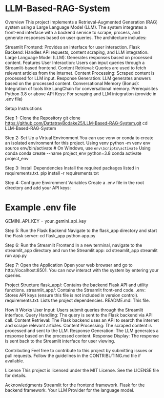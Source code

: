 # LLM-Based-RAG-System

Overview
This project implements a Retrieval-Augmented Generation (RAG) system using a Large Language Model (LLM). The system integrates a front-end interface with a backend service to scrape, process, and generate responses based on user queries. The architecture includes:

Streamlit Frontend: Provides an interface for user interaction.
Flask Backend: Handles API requests, content scraping, and LLM integration.
Large Language Model (LLM): Generates responses based on processed content.
Features
User Interaction: Users can input queries through a Streamlit-based frontend.
Content Retrieval: Queries are used to fetch relevant articles from the internet.
Content Processing: Scraped content is processed for LLM input.
Response Generation: LLM generates answers based on the processed content.
Conversational Memory (Bonus): Integration of tools like LangChain for conversational memory.
Prerequisites
Python 3.8 or above
API Keys: For scraping and LLM integration (provide in .env file)

Setup Instructions

Step 1: Clone the Repository
git clone https://github.com/DattatrayBodake25/LLM-Based-RAG-System.git
cd LLM-Based-RAG-System

Step 2: Set Up a Virtual Environment
You can use venv or conda to create an isolated environment for this project.
Using venv
python -m venv env
source env/bin/activate  # On Windows, use `env\Scripts\activate`
Using conda
conda create --name project_env python=3.8
conda activate project_env

Step 3: Install Dependencies
Install the required packages listed in requirements.txt.
pip install -r requirements.txt

Step 4: Configure Environment Variables
Create a .env file in the root directory and add your API keys:
# Example .env file
GEMINI_API_KEY = your_gemini_api_key

Step 5: Run the Flask Backend
Navigate to the flask_app directory and start the Flask server:
cd flask_app
python app.py

Step 6: Run the Streamlit Frontend
In a new terminal, navigate to the streamlit_app directory and run the Streamlit app:
cd streamlit_app
streamlit run app.py

Step 7: Open the Application
Open your web browser and go to http://localhost:8501. You can now interact with the system by entering your queries.

Project Structure
flask_app/: Contains the backend Flask API and utility functions.
streamlit_app/: Contains the Streamlit front-end code.
.env: Stores API keys (ensure this file is not included in version control).
requirements.txt: Lists the project dependencies.
README.md: This file.

How It Works
User Input: Users submit queries through the Streamlit interface.
Query Handling: The query is sent to the Flask backend via API call.
Content Retrieval: The Flask backend uses an API to search the internet and scrape relevant articles.
Content Processing: The scraped content is processed and sent to the LLM.
Response Generation: The LLM generates a response based on the processed content.
Response Display: The response is sent back to the Streamlit interface for user viewing.

Contributing
Feel free to contribute to this project by submitting issues or pull requests. Follow the guidelines in the CONTRIBUTING.md file if available.

License
This project is licensed under the MIT License. See the LICENSE file for details.

Acknowledgments
Streamlit for the frontend framework.
Flask for the backend framework.
Your LLM Provider for the language model.
